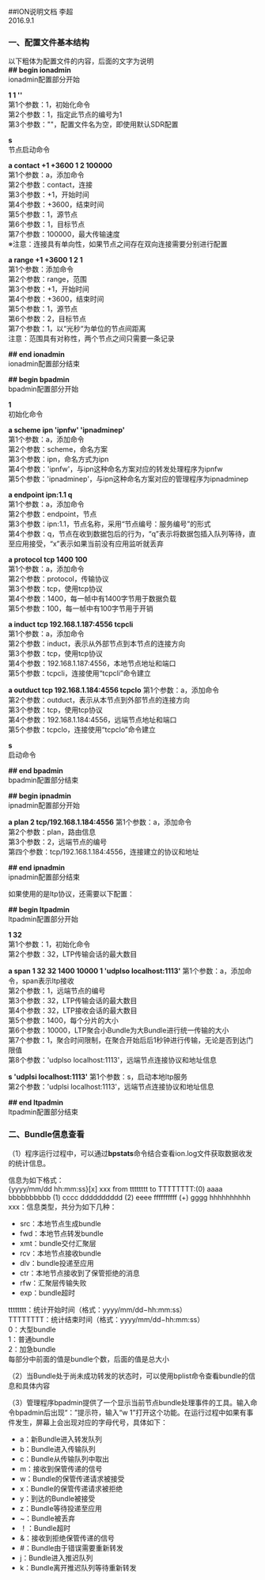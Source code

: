 ##ION说明文档
李超  
2016.9.1
### 一、配置文件基本结构 ###
以下粗体为配置文件的内容，后面的文字为说明  
**## begin ionadmin**  
ionadmin配置部分开始
  
**1 1 ''**  
第1个参数：1，初始化命令  
第2个参数：1，指定此节点的编号为1  
第3个参数：""，配置文件名为空，即使用默认SDR配置  

**s**  
节点启动命令

**a contact +1 +3600 1 2 100000**  
第1个参数：a，添加命令  
第2个参数：contact，连接  
第3个参数：+1，开始时间  
第4个参数：+3600，结束时间  
第5个参数：1，源节点  
第6个参数：1，目标节点  
第7个参数：100000，最大传输速度  
※注意：连接具有单向性，如果节点之间存在双向连接需要分别进行配置  


**a range +1 +3600 1 2 1**  
第1个参数：添加命令  
第2个参数：range，范围  
第3个参数：+1，开始时间  
第4个参数：+3600，结束时间  
第5个参数：1，源节点  
第6个参数：2，目标节点  
第7个参数：1，以“光秒“为单位的节点间距离  
注意：范围具有对称性，两个节点之间只需要一条记录  

**## end ionadmin**  
ionadmin配置部分结束  

**## begin bpadmin**  
bpadmin配置部分开始  

**1**  
初始化命令  

**a scheme ipn 'ipnfw' 'ipnadminep'**  
第1个参数：a，添加命令  
第2个参数：scheme，命名方案  
第3个参数：ipn，命名方式为ipn  
第4个参数：'ipnfw'，与ipn这种命名方案对应的转发处理程序为ipnfw  
第5个参数：'ipnadminep'，与ipn这种命名方案对应的管理程序为ipnadminep  

**a endpoint ipn:1.1 q**  
第1个参数：a，添加命令  
第2个参数：endpoint，节点  
第3个参数：ipn:1.1，节点名称，采用“节点编号：服务编号”的形式  
第4个参数：q，节点在收到数据包后的行为，“q”表示将数据包插入队列等待，直至应用接受，“x”表示如果当前没有应用监听就丢弃  

**a protocol tcp 1400 100**  
第1个参数：a，添加命令  
第2个参数：protocol，传输协议  
第3个参数：tcp，使用tcp协议  
第4个参数：1400，每一帧中有1400字节用于数据负载  
第5个参数：100，每一帧中有100字节用于开销  

**a induct tcp 192.168.1.187:4556 tcpcli**  
第1个参数：a，添加命令  
第2个参数：induct，表示从外部节点到本节点的连接方向  
第3个参数：tcp，使用tcp协议  
第4个参数：192.168.1.187:4556，本地节点地址和端口  
第5个参数：tcpcli，连接使用“tcpcli”命令建立  


**a outduct tcp 192.168.1.184:4556 tcpclo**
第1个参数：a，添加命令  
第2个参数：outduct，表示从本节点到外部节点的连接方向  
第3个参数：tcp，使用tcp协议  
第4个参数：192.168.1.184:4556，远端节点地址和端口  
第5个参数：tcpclo，连接使用“tcpclo”命令建立  

**s**  
启动命令

**## end bpadmin**  
bpadmin配置部分结束

**## begin ipnadmin**  
ipnadmin配置部分开始  

**a plan 2 tcp/192.168.1.184:4556**
第1个参数：a，添加命令  
第2个参数：plan，路由信息  
第3个参数：2，远端节点的编号  
第四个参数：tcp/192.168.1.184:4556，连接建立的协议和地址  

**## end ipnadmin**  
ipnadmin配置部分结束  



如果使用的是ltp协议，还需要以下配置：

**## begin ltpadmin**  
ltpadmin配置部分开始

**1 32**  
第1个参数：1，初始化命令  
第2个参数：32，LTP传输会话的最大数目

**a span 1 32 32 1400 10000 1 'udplso localhost:1113'**
第1个参数：a，添加命令，span表示ltp接收  
第2个参数：1，远端节点的编号  
第3个参数：32，LTP传输会话的最大数目  
第4个参数：32，LTP接收会话的最大数目  
第5个参数：1400，每个分片的大小  
第6个参数：10000，LTP聚合小Bundle为大Bundle进行统一传输的大小  
第7个参数：1，聚合时间限制，在聚合开始后后1秒钟进行传输，无论是否到达门限值  
第8个参数：'udplso localhost:1113'，远端节点连接协议和地址信息  

**s 'udplsi localhost:1113'**
第1个参数：s，启动本地ltp服务  
第2个参数：'udplsi localhost:1113'，远端节点连接协议和地址信息  

**## end ltpadmin**  
ltpadmin配置部分结束


### 二、Bundle信息查看

（1）程序运行过程中，可以通过**bpstats**命令结合查看ion.log文件获取数据收发的统计信息。

信息为如下格式：  
{yyyy/mm/dd hh:mm:ss}[x] xxx from tttttttt to TTTTTTTT:(0) aaaa bbbbbbbbbb (1) cccc
dddddddddd (2) eeee ffffffffff (+) gggg hhhhhhhhhh  
xxx：信息类型，共分为如下几种：  
- src：本地节点生成bundle  
- fwd：本地节点转发bundle  
- xmt：bundle交付汇聚层  
- rcv：本地节点接收bundle  
- dlv：bundle投递至应用  
- ctr：本地节点接收到了保管拒绝的消息  
- rfw：汇聚层传输失败  
- exp：bundle超时  

tttttttt：统计开始时间（格式：yyyy/mm/dd−hh:mm:ss）  
TTTTTTTT：统计结束时间（格式：yyyy/mm/dd−hh:mm:ss）  
0：大型bundle  
1：普通bundle  
2：加急bundle  
每部分中前面的值是bundle个数，后面的值是总大小



（2）当Bundle处于尚未成功转发的状态时，可以使用bplist命令查看bundle的信息和具体内容


（3）管理程序bpadmin提供了一个显示当前节点bundle处理事件的工具。输入命令bpadmin后出现“：”提示符，输入“w 1”打开这个功能。在运行过程中如果有事件发生，屏幕上会出现对应的字母代号，具体如下：

- a：新Bundle进入转发队列
- b：Bundle进入传输队列
- c：Bundle从传输队列中取出
- m：接收到保管传递的信号
- w：Bundle的保管传递请求被接受
- x：Bundle的保管传递请求被拒绝
- y：到达的Bundle被接受
- z：Bundle等待投递至应用
- ~：Bundle被丢弃
- ！：Bundle超时
- &：接收到拒绝保管传递的信号
- #：Bundle由于错误需要重新转发
- j：Bundle进入推迟队列
- k：Bundle离开推迟队列等待重新转发
